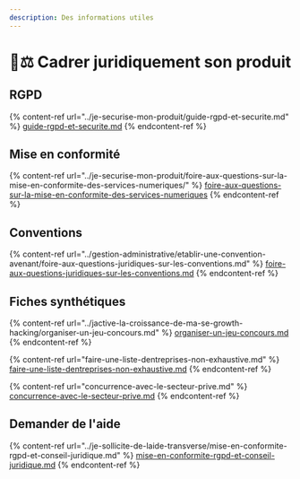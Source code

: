 ```yaml
---
description: Des informations utiles
---
```


# 👩⚖ Cadrer juridiquement son produit

## RGPD

{% content-ref url="../je-securise-mon-produit/guide-rgpd-et-securite.md" %}
[guide-rgpd-et-securite.md](../je-securise-mon-produit/guide-rgpd-et-securite.md)
{% endcontent-ref %}

## Mise en conformité

{% content-ref url="../je-securise-mon-produit/foire-aux-questions-sur-la-mise-en-conformite-des-services-numeriques/" %}
[foire-aux-questions-sur-la-mise-en-conformite-des-services-numeriques](../je-securise-mon-produit/foire-aux-questions-sur-la-mise-en-conformite-des-services-numeriques/)
{% endcontent-ref %}

## Conventions

{% content-ref url="../gestion-administrative/etablir-une-convention-avenant/foire-aux-questions-juridiques-sur-les-conventions.md" %}
[foire-aux-questions-juridiques-sur-les-conventions.md](../gestion-administrative/etablir-une-convention-avenant/foire-aux-questions-juridiques-sur-les-conventions.md)
{% endcontent-ref %}

## Fiches synthétiques&#x20;

{% content-ref url="../jactive-la-croissance-de-ma-se-growth-hacking/organiser-un-jeu-concours.md" %}
[organiser-un-jeu-concours.md](../jactive-la-croissance-de-ma-se-growth-hacking/organiser-un-jeu-concours.md)
{% endcontent-ref %}

{% content-ref url="faire-une-liste-dentreprises-non-exhaustive.md" %}
[faire-une-liste-dentreprises-non-exhaustive.md](faire-une-liste-dentreprises-non-exhaustive.md)
{% endcontent-ref %}

{% content-ref url="concurrence-avec-le-secteur-prive.md" %}
[concurrence-avec-le-secteur-prive.md](concurrence-avec-le-secteur-prive.md)
{% endcontent-ref %}

## Demander de l'aide

{% content-ref url="../je-sollicite-de-laide-transverse/mise-en-conformite-rgpd-et-conseil-juridique.md" %}
[mise-en-conformite-rgpd-et-conseil-juridique.md](../je-sollicite-de-laide-transverse/mise-en-conformite-rgpd-et-conseil-juridique.md)
{% endcontent-ref %}
